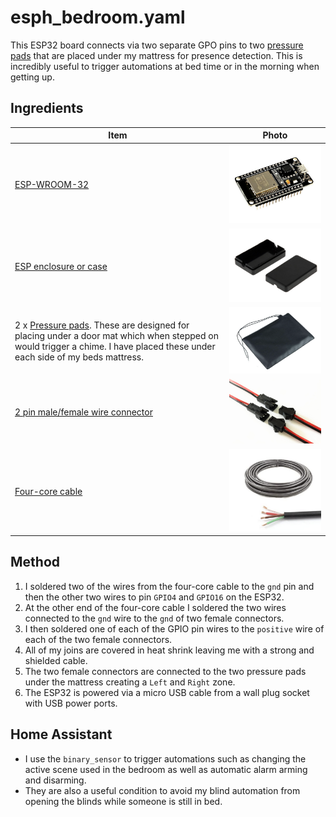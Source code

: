 # esph_bedroom.yaml

This ESP32 board connects via two separate GPO pins to two [pressure pads](https://www.amazon.co.uk/gp/product/B0045U4MNC) that are placed under my mattress for presence detection. This is incredibly useful to trigger automations at bed time or in the morning when getting up.

## Ingredients
| Item | Photo |
|------|-------|
|[ESP-WROOM-32](http:/www.amazon.co.uk/gp/product/B08DR5T897)| ![ESP32 Wroom](./assets/esp32-wroom.png) |
|[ESP enclosure or case](https://www.amazon.co.uk/gp/product/B06XKDFRJ9)| ![ESP32 Enclosure](./assets/enclosure.png) |
|2 x [Pressure pads](https://www.amazon.co.uk/gp/product/B0045U4MNC). These are designed for placing under a door mat which when stepped on would trigger a chime. I have placed these under each side of my beds mattress.| ![Pressure pads](./assets/pressure-pad.png) |
|[2 pin male/female wire connector](https://www.amazon.co.uk/gp/product/B07KMZH2GQ)| ![2 pin male/female wire connector](./assets/male-female-connectors.png) |
| [Four-core cable](https://www.amazon.co.uk/Core-Cable-Rated-Trailer-Lights/dp/B0772XMDMG) | ![Four-core cable](./assets/four-core-cable.png) |

## Method
1. I soldered two of the wires from the four-core cable to the ```gnd``` pin and then the other two wires to pin ```GPIO4``` and ```GPIO16``` on the ESP32.
1. At the other end of the four-core cable I soldered the two wires connected to the ```gnd``` wire to the ```gnd``` of two female connectors.
1. I then soldered one of each of the GPIO pin wires to the ```positive``` wire of each of the two female connectors. 
1. All of my joins are covered in heat shrink leaving me with a strong and shielded cable.
1. The two female connectors are connected to the two pressure pads under the mattress creating a ```Left``` and ```Right``` zone.
1. The ESP32 is powered via a micro USB cable from a wall plug socket with USB power ports.

## Home Assistant
- I use the ```binary_sensor``` to trigger automations such as changing the active scene used in the bedroom as well as automatic alarm arming and disarming.
- They are also a useful condition to avoid my blind automation from opening the blinds while someone is still in bed.